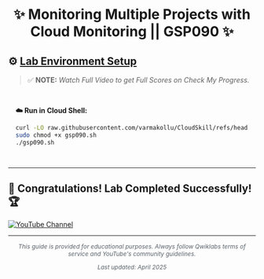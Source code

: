 <h1 align="center">
✨  Monitoring Multiple Projects with Cloud Monitoring || GSP090 ✨
</h1>


## ⚙️ <ins>Lab Environment Setup</ins>

> ✅ **NOTE:** *Watch Full Video to get Full Scores on Check My Progress.*

<div style="padding: 15px; margin: 10px 0;">
<p><strong>☁️ Run in Cloud Shell:</strong></p>

```bash
curl -LO raw.githubusercontent.com/varmakollu/CloudSkill/refs/heads/main/Monitoring%20Multiple%20Projects%20with%20Cloud%20Monitoring/gsp090.sh
sudo chmod +x gsp090.sh
./gsp090.sh
```
</div>

---

## 🎉 **Congratulations! Lab Completed Successfully!** 🏆    
  
  <a href="https://www.youtube.com/@tutorialboy24?sub_confirmation=1">
    <img src="https://img.shields.io/badge/Subscribe-TutorialBoy-FF0000?style=for-the-badge&logo=youtube&logoColor=white" alt="YouTube Channel">
  </a>


</div>

---

<div align="center">
  <p style="font-size: 12px; color: #586069;">
    <em>This guide is provided for educational purposes. Always follow Qwiklabs terms of service and YouTube's community guidelines.</em>
  </p>
  <p style="font-size: 12px; color: #586069;">
    <em>Last updated: April 2025</em>
  </p>
</div>
